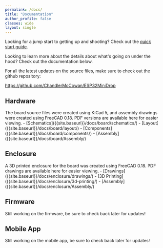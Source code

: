 ```yaml
---
permalink: /docs/
title: "Documentation"
author_profile: false
classes: wide
layout: single
---
```

Looking for a jump start to getting up and shooting? Check out the [quick start guide]({{site.baseurl}}/docs/quick-start/).

Looking to learn more about the details about what's going on under the hood? Check out the documentation below.

For all the latest updates on the source files, make sure to check out the github repository:

<https://github.com/ChandlerMcCowan/ESP32MiniDrop>

<h2>Hardware</h2>
The board source files were created using KiCad 5, and assembly drawings were created using FreeCAD 0.18. PDF versions are available here for easier viewing.
- [Schematics]({{site.baseurl}}/docs/board/schematics/)
- [Layout]({{site.baseurl}}/docs/board/layout/)
- [Components]({{site.baseurl}}/docs/board/components/)
- [Assembly]({{site.baseurl}}/docs/board/Assembly/)
<h2>Enclosure</h2>
A 3D printed enclosure for the board was created using FreeCAD 0.18. PDF drawings are available here for easier viewing.
- [Drawings]({{site.baseurl}}/docs/enclosure/drawings/)
- [3D Printing]({{site.baseurl}}/docs/enclosure/3d-printing/)
- [Assembly]({{site.baseurl}}/docs/enclosure/Assembly/)
<h2>Firmware</h2>
Still working on the firmware, be sure to check back later for updates!
<h2>Mobile App</h2>
Still working on the mobile app, be sure to check back later for updates!
